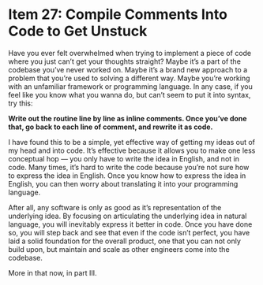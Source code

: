 # Item 27: Compile Comments Into Code to Get Unstuck

Have you ever felt overwhelmed when trying to implement a piece of code where
you just can’t get your thoughts straight? Maybe it’s a part of the codebase
you’ve never worked on. Maybe it’s a brand new approach to a problem that you’re
used to solving a different way. Maybe you’re working with an unfamiliar
framework or programming language. In any case, if you feel like you know what
you wanna do, but can’t seem to put it into syntax, try this:

**Write out the routine line by line as inline comments. Once you’ve done that,
go back to each line of comment, and rewrite it as code.**

I have found this to be a simple, yet effective way of getting my ideas out of
my head and into code. It’s effective because it allows you to make one less
conceptual hop — you only have to write the idea in English, and not in code.
Many times, it’s hard to write the code because you’re not sure how to express
the idea in English. Once you know how to express the idea in English, you can
then worry about translating it into your programming language.

After all, any software is only as good as it’s representation of the underlying
idea. By focusing on articulating the underlying idea in natural language, you
will inevitably express it better in code. Once you have done so, you will step
back and see that even if the code isn’t perfect, you have laid a solid
foundation for the overall product, one that you can not only build upon, but
maintain and scale as other engineers come into the codebase.

More in that now, in part III.
